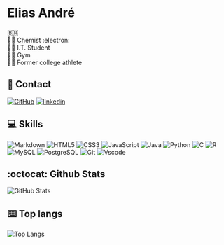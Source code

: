 
# Elias André
🇧🇷 \
👨‍🔬 Chemist :electron: \
👨‍💻 I.T. Student \
🏋️‍♂️ Gym \
🏃‍♂️ Former college athlete




## 📲 Contact
[![GitHub](https://img.shields.io/badge/GitHub-100000?style=for-the-badge&logo=github&logoColor=white)](https://github.com/Elias-Andre) 
[![linkedin](https://img.shields.io/badge/linkedin-0A66C2?style=for-the-badge&logo=linkedin&logoColor=white)](https://www.linkedin.com/in/elias-andre/)



## 💻 Skills
![Markdown](https://img.shields.io/badge/Markdown-000?style=for-the-badge&logo=markdown)
![HTML5](https://img.shields.io/badge/HTML5-E34F26?style=for-the-badge&logo=html5&logoColor=white)
![CSS3](https://img.shields.io/badge/CSS3-1572B6?style=for-the-badge&logo=css3&logoColor=white)
![JavaScript](https://img.shields.io/badge/JavaScript-F7DF1E?style=for-the-badge&logo=javascript&logoColor=black)
![Java](https://img.shields.io/badge/java-%23ED8B00.svg?style=for-the-badge&logo=openjdk&logoColor=white)
![Python](https://img.shields.io/badge/python-3670A0?style=for-the-badge&logo=python&logoColor=ffdd54)
![C](https://img.shields.io/badge/C-00599C?style=for-the-badge&logo=c&logoColor=white)
![R](https://img.shields.io/badge/R-276DC3?style=for-the-badge&logo=r&logoColor=white)
![MySQL](https://img.shields.io/badge/MySQL-00000F?style=for-the-badge&logo=mysql&logoColor=white)
![PostgreSQL](https://img.shields.io/badge/PostgreSQL-000?style=for-the-badge&logo=postgresql)
![Git](https://img.shields.io/badge/GIT-E44C30?style=for-the-badge&logo=git&logoColor=white)
![Vscode](https://img.shields.io/badge/Vscode-007ACC?style=for-the-badge&logo=visual-studio-code&logoColor=white)

## :octocat: Github Stats
![GitHub Stats](https://github-readme-stats.vercel.app/api?username=Elias-Andre&theme=transparent&bg_color=000&border_color=30A3DC&show_icons=true&icon_color=30A3DC&title_color=E94D5F&text_color=FFF&hide_title=true&hide=stars)


## ⌨️ Top langs 
![Top Langs](https://github-readme-stats-git-masterrstaa-rickstaa.vercel.app/api/top-langs/?username=Elias-Andre&layout=compact&bg_color=000&border_color=30A3DC&title_color=E94D5F&text_color=FFF)
